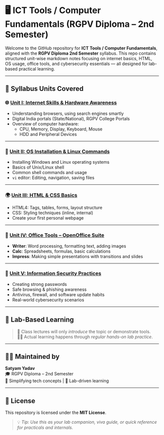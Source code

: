 # 🖥️ ICT Tools / Computer Fundamentals (RGPV Diploma – 2nd Semester)

Welcome to the GitHub repository for **ICT Tools / Computer Fundamentals**, aligned with the **RGPV Diploma 2nd Semester** syllabus. This repo contains structured unit-wise markdown notes focusing on internet basics, HTML, OS usage, office tools, and cybersecurity essentials — all designed for lab-based practical learning.

---

## 📘 Syllabus Units Covered

### 🌐 [Unit I: Internet Skills & Hardware Awareness](./Unit1.md)
- Understanding browsers, using search engines smartly  
- Digital India portals (State/National), RGPV College Portals  
- Overview of computer hardware:
  - CPU, Memory, Display, Keyboard, Mouse  
  - HDD and Peripheral Devices  

---

### 💾 [Unit II: OS Installation & Linux Commands](./Unit2.md)
- Installing Windows and Linux operating systems  
- Basics of Unix/Linux shell  
- Common shell commands and usage  
- `vi` editor: Editing, navigation, saving files

---

### 🌍 [Unit III: HTML & CSS Basics](./Unit3.md)
- HTML4: Tags, tables, forms, layout structure  
- CSS: Styling techniques (inline, internal)  
- Create your first personal webpage

---

### 🧮 [Unit IV: Office Tools – OpenOffice Suite](./Unit4.md)
- **Writer**: Word processing, formatting text, adding images  
- **Calc**: Spreadsheets, formulas, basic calculations  
- **Impress**: Making simple presentations with transitions and slides

---

### 🔐 [Unit V: Information Security Practices](./Unit5.md)
- Creating strong passwords  
- Safe browsing & phishing awareness  
- Antivirus, firewall, and software update habits  
- Real-world cybersecurity scenarios

---

## 🧪 Lab-Based Learning

> 🎯 Class lectures will only *introduce* the topic or demonstrate tools.  
> 🧑‍💻 Actual learning happens through *regular hands-on lab practice*.

---

## 👨‍💻 Maintained by

**Satyam Yadav**  
🎓 RGPV Diploma – 2nd Semester  
🚀 Simplifying tech concepts | 🧠 Lab-driven learning

---

## 📎 License

This repository is licensed under the **MIT License**.

> 💡 *Tip: Use this as your lab companion, viva guide, or quick reference for practicals and internals.*
